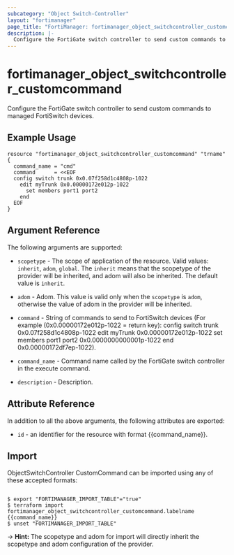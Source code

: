 ```yaml
---
subcategory: "Object Switch-Controller"
layout: "fortimanager"
page_title: "FortiManager: fortimanager_object_switchcontroller_customcommand"
description: |-
  Configure the FortiGate switch controller to send custom commands to managed FortiSwitch devices.
---
```


# fortimanager_object_switchcontroller_customcommand
Configure the FortiGate switch controller to send custom commands to managed FortiSwitch devices.

## Example Usage

```hcl
resource "fortimanager_object_switchcontroller_customcommand" "trname" {
  command_name = "cmd"
  command      = <<EOF
  config switch trunk 0x0.07f258d1c4808p-1022
    edit myTrunk 0x0.00000172e012p-1022
      set members port1 port2
    end
  EOF
}
```

## Argument Reference


The following arguments are supported:

* `scopetype` - The scope of application of the resource. Valid values: `inherit`, `adom`, `global`. The `inherit` means that the scopetype of the provider will be inherited, and adom will also be inherited. The default value is `inherit`.
* `adom` - Adom. This value is valid only when the `scopetype` is `adom`, otherwise the value of adom in the provider will be inherited.

* `command` - String of commands to send to FortiSwitch devices (For example (0x0.00000172e012p-1022 = return key): config switch trunk 0x0.07f258d1c4808p-1022 edit myTrunk 0x0.00000172e012p-1022 set members port1 port2 0x0.0000000000001p-1022 end 0x0.00000172df7ep-1022).
* `command_name` - Command name called by the FortiGate switch controller in the execute command.
* `description` - Description.


## Attribute Reference

In addition to all the above arguments, the following attributes are exported:
* `id` - an identifier for the resource with format {{command_name}}.

## Import

ObjectSwitchController CustomCommand can be imported using any of these accepted formats:
```

$ export "FORTIMANAGER_IMPORT_TABLE"="true"
$ terraform import fortimanager_object_switchcontroller_customcommand.labelname {{command_name}}
$ unset "FORTIMANAGER_IMPORT_TABLE"
```
-> **Hint:** The scopetype and adom for import will directly inherit the scopetype and adom configuration of the provider.
